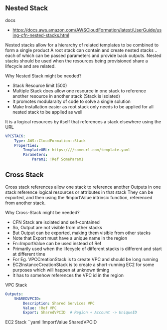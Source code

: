 ## Nested Stack
docs
- https://docs.aws.amazon.com/AWSCloudFormation/latest/UserGuide/using-cfn-nested-stacks.html

Nested stacks allow for a hierarchy of related templates to be combined to form a single product
A root stack can contain and create nested stacks .. each of which can be passed parameters and provide back outputs.
Nested stacks should be used when the resources being provisioned share a lifecycle and are related.

Why Nested Stack might be needed?
- Stack Resource limit (500)
- Multiple Stack does allow one resource in one stack to reference another resource in another stack (Stack is isolated)
- It promotes modularaity of code to solve a single solution
- Make Installation easier as root stack only needs to be applied for all nested stack to be applied as well

It is a logical resources by itself that references a stack elsewhere using the URL
```yaml
VPCSTACK:
    Type: AWS::CloudFormation::Stack
    Properties:
        TemplateURL: https:////someurl.com/template.yaml
        Parameters:
            Param1: !Ref SomeParam1
```

## Cross Stack
Cross stack references allow one stack to reference another
Outputs in one stack reference logical resources or attributes in that stack
They can be exported, and then using the !ImportValue intrinsic function, referenced from another stack.

Why Cross-Stack might be needed?
- CFN Stack are isolated and self-contained
- So, Output are not visible from other stacks
- But Output can be exported, making them visible from other stacks
- Note that Export must have a unique name in the region
- Fn::ImportValue can be used instead of Ref
- Primarily used when the lifecycle of different stacks is different and start at different time
- For Eg. VPCCreationStack is to create VPC and should be long running
- EC2InstanceCreationStack is to create a short-running EC2 for some purposes which will happen at unknown timing
- It has to somehow references the VPC id in the region

VPC Stack
```yaml
Outputs:
    SHAREDVPCID:
        Description: Shared Services VPC
        Value: !Ref VPC
        Export: SharedVPCID  # Region + Account -> UniqueID
```

EC2 Stack
``yaml
!ImportValue SharedVPCID
```
